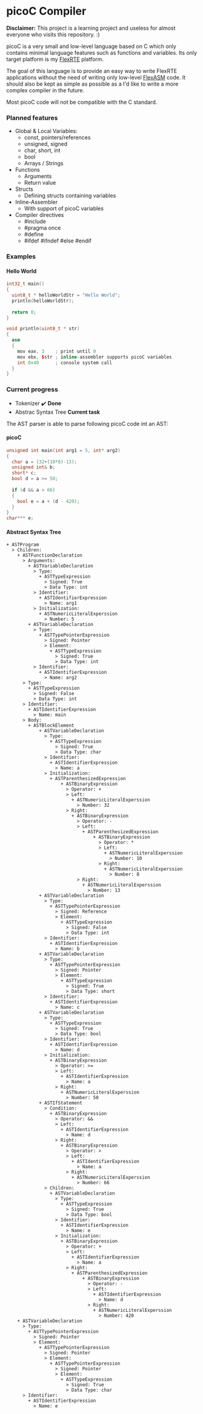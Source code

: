 # picoC Compiler

**Disclaimer:** This project is a learning project and useless for almost everyone who visits this repository. :)

picoC is a very small and low-level language based on C which only contains minimal language features such as functions and variables. Its only target platform is my [FlexRTE](https://github.com/pointermess/FlexRTE-X) platform.

The goal of this language is to provide an easy way to write FlexRTE applications without the need of writing only low-level [FlexASM](https://github.com/pointermess/FlexASM-Compiler) code. It should also be kept as simple as possible as a I'd like to write a more complex compiler in the future.

Most picoC code will not be compatible with the C standard.

### Planned features
- Global & Local Variables:
    - const, pointers/references
    - unsigned, signed
    - char, short, int
    - bool
    - Arrays / Strings
- Functions
    - Arguments
    - Return value
- Structs
    - Defining structs containing variables
- Inline-Assembler
    - With support of picoC variables
- Compiler directives
    - #include
    - #pragma once
    - #define
    - #ifdef #ifndef #else #endif

### Examples
#### Hello World
```cpp
int32_t main()
{
  uint8_t * helloWorldStr = "Hello World";
  println(helloWorldStr);
  
  return 0;
}

void println(uint8_t * str)
{
  asm
  {
    mov eax, 3    ; print until 0
    mov ebx, $str ; inline-assembler supports picoC variables
    int 0x40      ; console system call
  }
}
```

### Current progress
- Tokenizer :heavy_check_mark: **Done**
- Abstrac Syntax Tree **Current task**

The AST parser is able to parse following picoC code int an AST:

#### picoC
```cpp
unsigned int main(int arg1 = 5, int* arg2)
{
  char a = (32+(10*8)-13);
  unsigned int& b;
  short* c;
  bool d = a >= 50;
  
  if (d && a > 66)
  {
    bool e = a + (d - 420);
  }
}
char*** e;
```

#### Abstract Syntax Tree
```
+ ASTProgram
  > Children:
    + ASTFunctionDeclaration
      > Arguments:
        + ASTVariableDeclaration
          > Type:
            + ASTTypeExpression
              > Signed: True
              > Data Type: int
          > Identifier:
            + ASTIdentifierExpression
              > Name: arg1
          > Initialization:
            + ASTNumericLiteralExperssion
              > Number: 5
        + ASTVariableDeclaration
          > Type:
            + ASTTypePointerExpression
              > Signed: Pointer
              > Element:
                + ASTTypeExpression
                  > Signed: True
                  > Data Type: int
          > Identifier:
            + ASTIdentifierExpression
              > Name: arg2
      > Type:
        + ASTTypeExpression
          > Signed: False
          > Data Type: int
      > Identifier:
        + ASTIdentifierExpression
          > Name: main
      > Body:
        + ASTBlockElement
            + ASTVariableDeclaration
              > Type:
                + ASTTypeExpression
                  > Signed: True
                  > Data Type: char
              > Identifier:
                + ASTIdentifierExpression
                  > Name: a
              > Initialization:
                + ASTParenthesizedExpression
                    + ASTBinaryExpression
                      > Operator: +
                      > Left:
                        + ASTNumericLiteralExperssion
                          > Number: 32
                      > Right:
                        + ASTBinaryExpression
                          > Operator: -
                          > Left:
                            + ASTParenthesizedExpression
                                + ASTBinaryExpression
                                  > Operator: *
                                  > Left:
                                    + ASTNumericLiteralExperssion
                                      > Number: 10
                                  > Right:
                                    + ASTNumericLiteralExperssion
                                      > Number: 8
                          > Right:
                            + ASTNumericLiteralExperssion
                              > Number: 13
            + ASTVariableDeclaration
              > Type:
                + ASTTypePointerExpression
                  > Signed: Reference
                  > Element:
                    + ASTTypeExpression
                      > Signed: False
                      > Data Type: int
              > Identifier:
                + ASTIdentifierExpression
                  > Name: b
            + ASTVariableDeclaration
              > Type:
                + ASTTypePointerExpression
                  > Signed: Pointer
                  > Element:
                    + ASTTypeExpression
                      > Signed: True
                      > Data Type: short
              > Identifier:
                + ASTIdentifierExpression
                  > Name: c
            + ASTVariableDeclaration
              > Type:
                + ASTTypeExpression
                  > Signed: True
                  > Data Type: bool
              > Identifier:
                + ASTIdentifierExpression
                  > Name: d
              > Initialization:
                + ASTBinaryExpression
                  > Operator: >=
                  > Left:
                    + ASTIdentifierExpression
                      > Name: a
                  > Right:
                    + ASTNumericLiteralExperssion
                      > Number: 50
            + ASTIfStatement
              > Condition:
                + ASTBinaryExpression
                  > Operator: &&
                  > Left:
                    + ASTIdentifierExpression
                      > Name: d
                  > Right:
                    + ASTBinaryExpression
                      > Operator: >
                      > Left:
                        + ASTIdentifierExpression
                          > Name: a
                      > Right:
                        + ASTNumericLiteralExperssion
                          > Number: 66
              > Children:
                + ASTVariableDeclaration
                  > Type:
                    + ASTTypeExpression
                      > Signed: True
                      > Data Type: bool
                  > Identifier:
                    + ASTIdentifierExpression
                      > Name: e
                  > Initialization:
                    + ASTBinaryExpression
                      > Operator: +
                      > Left:
                        + ASTIdentifierExpression
                          > Name: a
                      > Right:
                        + ASTParenthesizedExpression
                            + ASTBinaryExpression
                              > Operator: -
                              > Left:
                                + ASTIdentifierExpression
                                  > Name: d
                              > Right:
                                + ASTNumericLiteralExperssion
                                  > Number: 420
    + ASTVariableDeclaration
      > Type:
        + ASTTypePointerExpression
          > Signed: Pointer
          > Element:
            + ASTTypePointerExpression
              > Signed: Pointer
              > Element:
                + ASTTypePointerExpression
                  > Signed: Pointer
                  > Element:
                    + ASTTypeExpression
                      > Signed: True
                      > Data Type: char
      > Identifier:
        + ASTIdentifierExpression
          > Name: e
```
